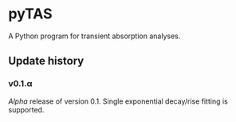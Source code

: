 # pyTAS
A Python program for transient absorption analyses.

## Update history
### v0.1.α
*Alpha* release of version 0.1. Single exponential decay/rise fitting is supported.
